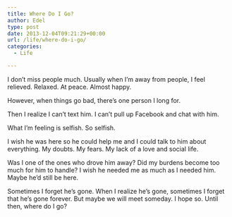 ```yaml
---
title: Where Do I Go?
author: Edel
type: post
date: 2013-12-04T09:21:29+00:00
url: /life/where-do-i-go/
categories:
  - Life

---
```

I don&#8217;t miss people much. Usually when I&#8217;m away from people, I feel relieved. Relaxed. At peace. Almost happy.

However, when things go bad, there&#8217;s one person I long for.

Then I realize I can&#8217;t text him. I can&#8217;t pull up Facebook and chat with him.

What I&#8217;m feeling is selfish. So selfish.

I wish he was here so he could help me and I could talk to him about everything. My doubts. My fears. My lack of a love and social life.

Was I one of the ones who drove him away? Did my burdens become too much for him to handle? I wish he needed me as much as I needed him. Maybe he&#8217;d still be here.

Sometimes I forget he&#8217;s gone. When I realize he&#8217;s gone, sometimes I forget that he&#8217;s gone forever. But maybe we will meet someday. I hope so. Until then, where do I go?

<ol class="footnote">
</ol>